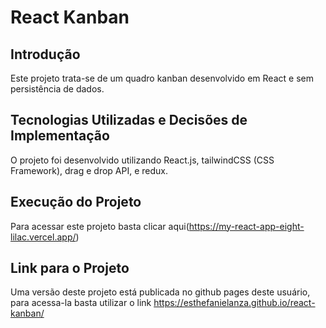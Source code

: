 # React Kanban

## Introdução

Este projeto trata-se de um quadro kanban desenvolvido em React e sem persistência de dados.

## Tecnologias Utilizadas e Decisões de Implementação

O projeto foi desenvolvido utilizando React.js, tailwindCSS (CSS Framework), drag e drop API, e redux.

## Execução do Projeto

Para acessar este projeto basta clicar aqui(https://my-react-app-eight-lilac.vercel.app/)

## Link para o Projeto 

Uma versão deste projeto está publicada no github pages deste usuário, para acessa-la basta utilizar o link https://esthefanielanza.github.io/react-kanban/



